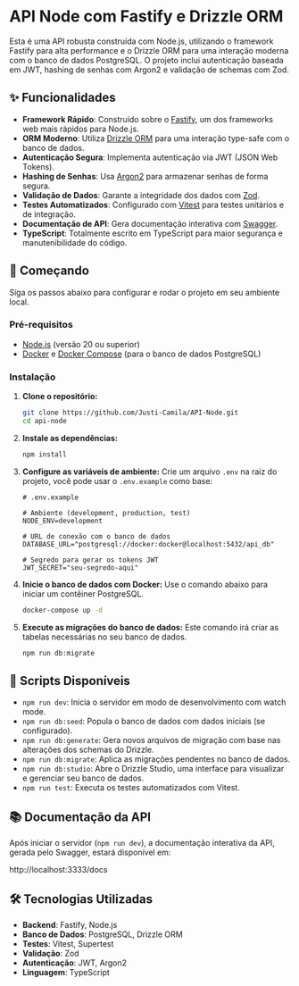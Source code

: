  # API Node com Fastify e Drizzle ORM
 
 Esta é uma API robusta construída com Node.js, utilizando o framework Fastify para alta performance e o Drizzle ORM para uma interação moderna com o banco de dados PostgreSQL. O projeto inclui autenticação baseada em JWT, hashing de senhas com Argon2 e validação de schemas com Zod.
 
 ## ✨ Funcionalidades
 
 - **Framework Rápido**: Construído sobre o [Fastify](https://www.fastify.io/), um dos frameworks web mais rápidos para Node.js.
 - **ORM Moderno**: Utiliza [Drizzle ORM](https://orm.drizzle.team/) para uma interação type-safe com o banco de dados.
 - **Autenticação Segura**: Implementa autenticação via JWT (JSON Web Tokens).
 - **Hashing de Senhas**: Usa [Argon2](https://en.wikipedia.org/wiki/Argon2) para armazenar senhas de forma segura.
 - **Validação de Dados**: Garante a integridade dos dados com [Zod](https://zod.dev/).
 - **Testes Automatizados**: Configurado com [Vitest](https://vitest.dev/) para testes unitários e de integração.
 - **Documentação de API**: Gera documentação interativa com [Swagger](https://swagger.io/).
 - **TypeScript**: Totalmente escrito em TypeScript para maior segurança e manutenibilidade do código.
 
 ## 🚀 Começando
 
 Siga os passos abaixo para configurar e rodar o projeto em seu ambiente local.
 
 ### Pré-requisitos
 
 - [Node.js](https://nodejs.org/) (versão 20 ou superior)
 - [Docker](https://www.docker.com/) e [Docker Compose](https://docs.docker.com/compose/) (para o banco de dados PostgreSQL)
 
 ### Instalação
 
 1. **Clone o repositório:**
    ```bash
    git clone https://github.com/Justi-Camila/API-Node.git
    cd api-node
    ```
 
 2. **Instale as dependências:**
    ```bash
    npm install
    ```
 
 3. **Configure as variáveis de ambiente:**
    Crie um arquivo `.env` na raiz do projeto, você pode usar o `.env.example` como base:
    ```env
    # .env.example
    
    # Ambiente (development, production, test)
    NODE_ENV=development
    
    # URL de conexão com o banco de dados
    DATABASE_URL="postgresql://docker:docker@localhost:5432/api_db"
    
    # Segredo para gerar os tokens JWT
    JWT_SECRET="seu-segredo-aqui"
    ```
 
 4. **Inicie o banco de dados com Docker:**
    Use o comando abaixo para iniciar um contêiner PostgreSQL.
    ```bash
    docker-compose up -d
    ```
 
 5. **Execute as migrações do banco de dados:**
    Este comando irá criar as tabelas necessárias no seu banco de dados.
    ```bash
    npm run db:migrate
    ```
 
 ## 📜 Scripts Disponíveis
 
 - `npm run dev`: Inicia o servidor em modo de desenvolvimento com watch mode.
 - `npm run db:seed`: Popula o banco de dados com dados iniciais (se configurado).
 - `npm run db:generate`: Gera novos arquivos de migração com base nas alterações dos schemas do Drizzle.
 - `npm run db:migrate`: Aplica as migrações pendentes no banco de dados.
 - `npm run db:studio`: Abre o Drizzle Studio, uma interface para visualizar e gerenciar seu banco de dados.
 - `npm run test`: Executa os testes automatizados com Vitest.
 
 ## 📚 Documentação da API
 
 Após iniciar o servidor (`npm run dev`), a documentação interativa da API, gerada pelo Swagger, estará disponível em:
 
 http://localhost:3333/docs
 
 ## 🛠️ Tecnologias Utilizadas
 
 - **Backend**: Fastify, Node.js
 - **Banco de Dados**: PostgreSQL, Drizzle ORM
 - **Testes**: Vitest, Supertest
 - **Validação**: Zod
 - **Autenticação**: JWT, Argon2
 - **Linguagem**: TypeScript
